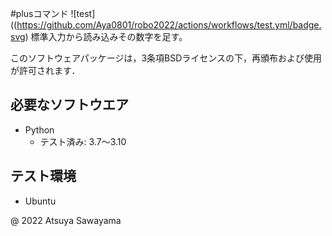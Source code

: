 #plusコマンド
![test]((https://github.com/Aya0801/robo2022/actions/workflows/test.yml/badge.svg)
標準入力から読み込みその数字を足す。

このソフトウェアパッケージは，3条項BSDライセンスの下，再頒布および使用が許可されます．

## 必要なソフトウエア
* Python
  * テスト済み: 3.7～3.10


## テスト環境
* Ubuntu

@ 2022 Atsuya Sawayama



